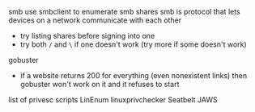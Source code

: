 smb
use smbclient to enumerate smb shares
smb is protocol that lets devices on a network communicate with each other
- try listing shares before signing into one
- try both `/` and `\` if one doesn't work (try more if some doesn't work)



gobuster
- if a website returns 200 for everything (even nonexistent links) then gobuster won't work on it and it refuses to start

list of privesc scripts
 LinEnum 
 linuxprivchecker
 Seatbelt 
 JAWS